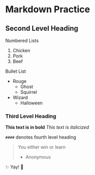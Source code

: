 # Markdown Practice

## Second Level Heading

Numbered Lists
1. Chicken
2. Pork
3. Beef

Bullet List
- Rouge
  - Ghost
  - Squirrel
- Wizard
  - Halloween

### Third Level Heading

**This text is in bold**
*This text is italicized*

`####` denotes fourth level heading

> You either win or learn
> - Anonymous

:sparkles: Yay! :dog:

